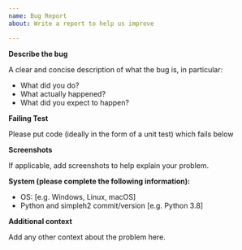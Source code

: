 ```yaml
---
name: Bug Report
about: Write a report to help us improve

---
```


**Describe the bug**

A clear and concise description of what the bug is, in particular:

- What did you do?
- What actually happened?
- What did you expect to happen?

**Failing Test**

Please put code (ideally in the form of a unit test) which fails below

**Screenshots**

If applicable, add screenshots to help explain your problem.

**System (please complete the following information):**

 - OS: [e.g. Windows, Linux, macOS]
 - Python and simpleh2 commit/version [e.g. Python 3.8]

**Additional context**

Add any other context about the problem here.
